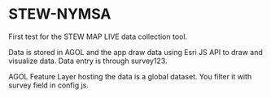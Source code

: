 # STEW-NYMSA  
First test for the STEW MAP LIVE data collection tool. 

Data is stored in AGOL and the app draw data using Esri JS API to draw and visualize data. Data entry is through survey123. 

AGOL Feature Layer hosting the data is a global dataset. You filter it with survey field in config js. 


